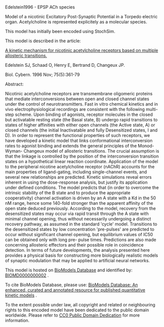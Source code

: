 

Edelstein1996 - EPSP ACh species

Model of a nicotinic Excitatory Post-Synaptic Potential in a Torpedo electric
organ. Acetylcholine is represented explicitely as a molecular species.

This model has initially been encoded using StochSim.

This model is described in the article:

[A kinetic mechanism for nicotinic acetylcholine receptors based on multiple
allosteric transitions.](http://identifiers.org/pubmed/8983160)

Edelstein SJ, Schaad O, Henry E, Bertrand D, Changeux JP.

Biol. Cybern. 1996 Nov; 75(5):361-79

Abstract:

Nicotinic acetylcholine receptors are transmembrane oligomeric proteins that
mediate interconversions between open and closed channel states under the
control of neurotransmitters. Fast in vitro chemical kinetics and in vivo
electrophysiological recordings are consistent with the following multi-step
scheme. Upon binding of agonists, receptor molecules in the closed but
activatable resting state (the Basal state, B) undergo rapid transitions to
states of higher affinities with either open channels (the Active state, A) or
closed channels (the initial Inactivatable and fully Desensitized states, I
and D). In order to represent the functional properties of such receptors, we
have developed a kinetic model that links conformational interconversion rates
to agonist binding and extends the general principles of the Monod-Wyman-
Changeux model of allosteric transitions. The crucial assumption is that the
linkage is controlled by the position of the interconversion transition states
on a hypothetical linear reaction coordinate. Application of the model to the
peripheral nicotine acetylcholine receptor (nAChR) accounts for the main
properties of ligand-gating, including single-channel events, and several new
relationships are predicted. Kinetic simulations reveal errors inherent in
using the dose-response analysis, but justify its application under defined
conditions. The model predicts that (in order to overcome the intrinsic
stability of the B state and to produce the appropriate cooperativity) channel
activation is driven by an A state with a Kd in the 50 nM range, hence some
140-fold stronger than the apparent affinity of the open state deduced
previously. According to the model, recovery from the desensitized states may
occur via rapid transit through the A state with minimal channel opening, thus
without necessarily undergoing a distinct recovery pathway, as assumed in the
standard 'cycle' model. Transitions to the desensitized states by low
concentration 'pre-pulses' are predicted to occur without significant channel
opening, but equilibrium values of IC50 can be obtained only with long pre-
pulse times. Predictions are also made concerning allosteric effectors and
their possible role in coincidence detection. In terms of future developments,
the analysis presented here provides a physical basis for constructing more
biologically realistic models of synaptic modulation that may be applied to
artificial neural networks.

This model is hosted on [BioModels Database](http://www.ebi.ac.uk/biomodels/)
and identified by:
[BIOMD0000000002](http://identifiers.org/biomodels.db/BIOMD0000000002) .

To cite BioModels Database, please use: [BioModels Database: An enhanced,
curated and annotated resource for published quantitative kinetic
models](http://identifiers.org/pubmed/20587024) .

To the extent possible under law, all copyright and related or neighbouring
rights to this encoded model have been dedicated to the public domain
worldwide. Please refer to [CC0 Public Domain
Dedication](http://creativecommons.org/publicdomain/zero/1.0/) for more
information.

